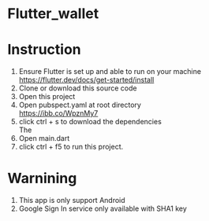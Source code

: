 # Flutter_wallet
# Instruction
1. Ensure Flutter is set up and able to run on your machine
https://flutter.dev/docs/get-started/install
2. Clone or download this source code
3. Open this project
4. Open pubspect.yaml at root directory <br>
https://ibb.co/WpznMy7
5. click  ctrl + s to download the dependencies <br>
The 
6. Open main.dart
7. click ctrl + f5 to run this project.

# Warnining
1. This app is only support Android
2. Google Sign In service only available with SHA1 key
